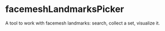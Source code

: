 # facemeshLandmarksPicker
A tool to work with facemesh landmarks: search, collect a set, visualize it.
